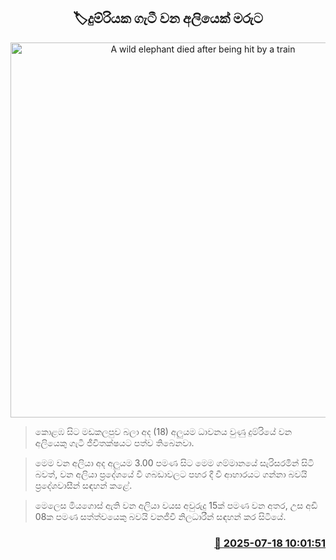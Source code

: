 <p align='center'><b><h2 align='center' title='A wild elephant died after being hit by a train'>🏷දුම්රියක ගැටී වන අලියෙක් මරුට</h2></b></p>
<p align='center'><img src='https://helakuru.sgp1.cdn.digitaloceanspaces.com/esana/images/lib/elephant-iop.jpg' width='600' alt='A wild elephant died after being hit by a train'></p>

> කොළඹ සිට මඩකලපුව බලා අද (18) අලුයම ධාවනය වුණු දුම්රියේ වන අලියෙකු ගැටී ජීවිතක්ෂයට පත්ව තිබෙනවා.

> මෙම වන අලියා අද අලුයම 3.00 පමණ සිට මෙම ගම්මානයේ සැරිසරමින් සිටි බවත්, වන අලියා ප්‍රදේශයේ වී ගබඩාවලට පහර දී වී ආහාරයට ගන්නා බවයි ප්‍රදේශවාසීන් සඳහන් කළේ.

> මෙලෙස මියගොස් ඇති වන අලියා වයස අවුරුදු 15ක් පමණ වන අතර, උස අඩි 08ක පමණ සත්ත්වයෙකු බවයි වනජීවී නිලධාරීන් සඳහන් කර සිටියේ.



<h3 align='right'><a href='https://www.helakuru.lk/esana/p/111959/'>📅 2025-07-18 10:01:51</a></h3>
